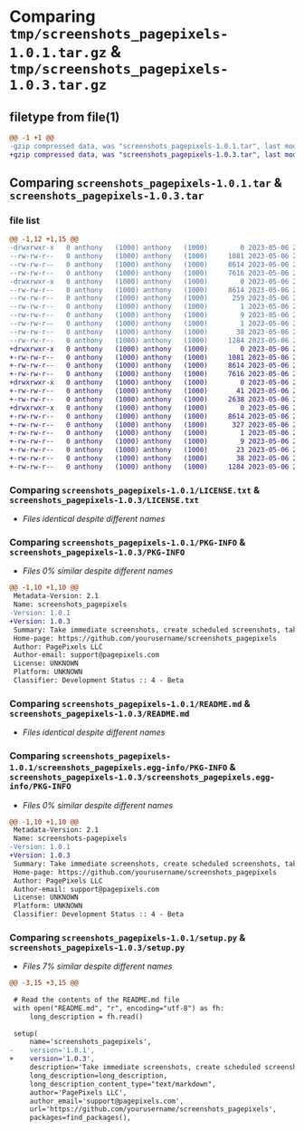 # Comparing `tmp/screenshots_pagepixels-1.0.1.tar.gz` & `tmp/screenshots_pagepixels-1.0.3.tar.gz`

## filetype from file(1)

```diff
@@ -1 +1 @@
-gzip compressed data, was "screenshots_pagepixels-1.0.1.tar", last modified: Sat May  6 20:36:56 2023, max compression
+gzip compressed data, was "screenshots_pagepixels-1.0.3.tar", last modified: Sat May  6 20:50:12 2023, max compression
```

## Comparing `screenshots_pagepixels-1.0.1.tar` & `screenshots_pagepixels-1.0.3.tar`

### file list

```diff
@@ -1,12 +1,15 @@
-drwxrwxr-x   0 anthony   (1000) anthony   (1000)        0 2023-05-06 20:36:56.917949 screenshots_pagepixels-1.0.1/
--rw-rw-r--   0 anthony   (1000) anthony   (1000)     1081 2023-05-06 20:04:33.000000 screenshots_pagepixels-1.0.1/LICENSE.txt
--rw-rw-r--   0 anthony   (1000) anthony   (1000)     8614 2023-05-06 20:36:56.917949 screenshots_pagepixels-1.0.1/PKG-INFO
--rw-rw-r--   0 anthony   (1000) anthony   (1000)     7616 2023-05-06 20:09:23.000000 screenshots_pagepixels-1.0.1/README.md
-drwxrwxr-x   0 anthony   (1000) anthony   (1000)        0 2023-05-06 20:36:56.913949 screenshots_pagepixels-1.0.1/screenshots_pagepixels.egg-info/
--rw-rw-r--   0 anthony   (1000) anthony   (1000)     8614 2023-05-06 20:36:56.000000 screenshots_pagepixels-1.0.1/screenshots_pagepixels.egg-info/PKG-INFO
--rw-rw-r--   0 anthony   (1000) anthony   (1000)      259 2023-05-06 20:36:56.000000 screenshots_pagepixels-1.0.1/screenshots_pagepixels.egg-info/SOURCES.txt
--rw-rw-r--   0 anthony   (1000) anthony   (1000)        1 2023-05-06 20:36:56.000000 screenshots_pagepixels-1.0.1/screenshots_pagepixels.egg-info/dependency_links.txt
--rw-rw-r--   0 anthony   (1000) anthony   (1000)        9 2023-05-06 20:36:56.000000 screenshots_pagepixels-1.0.1/screenshots_pagepixels.egg-info/requires.txt
--rw-rw-r--   0 anthony   (1000) anthony   (1000)        1 2023-05-06 20:36:56.000000 screenshots_pagepixels-1.0.1/screenshots_pagepixels.egg-info/top_level.txt
--rw-rw-r--   0 anthony   (1000) anthony   (1000)       38 2023-05-06 20:36:56.917949 screenshots_pagepixels-1.0.1/setup.cfg
--rw-rw-r--   0 anthony   (1000) anthony   (1000)     1284 2023-05-06 20:35:55.000000 screenshots_pagepixels-1.0.1/setup.py
+drwxrwxr-x   0 anthony   (1000) anthony   (1000)        0 2023-05-06 20:50:12.909757 screenshots_pagepixels-1.0.3/
+-rw-rw-r--   0 anthony   (1000) anthony   (1000)     1081 2023-05-06 20:04:33.000000 screenshots_pagepixels-1.0.3/LICENSE.txt
+-rw-rw-r--   0 anthony   (1000) anthony   (1000)     8614 2023-05-06 20:50:12.909757 screenshots_pagepixels-1.0.3/PKG-INFO
+-rw-rw-r--   0 anthony   (1000) anthony   (1000)     7616 2023-05-06 20:09:23.000000 screenshots_pagepixels-1.0.3/README.md
+drwxrwxr-x   0 anthony   (1000) anthony   (1000)        0 2023-05-06 20:50:12.909757 screenshots_pagepixels-1.0.3/screenshots_pagepixels/
+-rw-rw-r--   0 anthony   (1000) anthony   (1000)       41 2023-05-06 20:46:43.000000 screenshots_pagepixels-1.0.3/screenshots_pagepixels/__init__.py
+-rw-rw-r--   0 anthony   (1000) anthony   (1000)     2638 2023-05-06 20:24:16.000000 screenshots_pagepixels-1.0.3/screenshots_pagepixels/client.py
+drwxrwxr-x   0 anthony   (1000) anthony   (1000)        0 2023-05-06 20:50:12.909757 screenshots_pagepixels-1.0.3/screenshots_pagepixels.egg-info/
+-rw-rw-r--   0 anthony   (1000) anthony   (1000)     8614 2023-05-06 20:50:12.000000 screenshots_pagepixels-1.0.3/screenshots_pagepixels.egg-info/PKG-INFO
+-rw-rw-r--   0 anthony   (1000) anthony   (1000)      327 2023-05-06 20:50:12.000000 screenshots_pagepixels-1.0.3/screenshots_pagepixels.egg-info/SOURCES.txt
+-rw-rw-r--   0 anthony   (1000) anthony   (1000)        1 2023-05-06 20:50:12.000000 screenshots_pagepixels-1.0.3/screenshots_pagepixels.egg-info/dependency_links.txt
+-rw-rw-r--   0 anthony   (1000) anthony   (1000)        9 2023-05-06 20:50:12.000000 screenshots_pagepixels-1.0.3/screenshots_pagepixels.egg-info/requires.txt
+-rw-rw-r--   0 anthony   (1000) anthony   (1000)       23 2023-05-06 20:50:12.000000 screenshots_pagepixels-1.0.3/screenshots_pagepixels.egg-info/top_level.txt
+-rw-rw-r--   0 anthony   (1000) anthony   (1000)       38 2023-05-06 20:50:12.909757 screenshots_pagepixels-1.0.3/setup.cfg
+-rw-rw-r--   0 anthony   (1000) anthony   (1000)     1284 2023-05-06 20:49:55.000000 screenshots_pagepixels-1.0.3/setup.py
```

### Comparing `screenshots_pagepixels-1.0.1/LICENSE.txt` & `screenshots_pagepixels-1.0.3/LICENSE.txt`

 * *Files identical despite different names*

### Comparing `screenshots_pagepixels-1.0.1/PKG-INFO` & `screenshots_pagepixels-1.0.3/PKG-INFO`

 * *Files 0% similar despite different names*

```diff
@@ -1,10 +1,10 @@
 Metadata-Version: 2.1
 Name: screenshots_pagepixels
-Version: 1.0.1
+Version: 1.0.3
 Summary: Take immediate screenshots, create scheduled screenshots, take multi-step screenshots (click links, complete forms, login to websites), and get change notifications using the PagePixels Screenshot API python wrapper.
 Home-page: https://github.com/yourusername/screenshots_pagepixels
 Author: PagePixels LLC
 Author-email: support@pagepixels.com
 License: UNKNOWN
 Platform: UNKNOWN
 Classifier: Development Status :: 4 - Beta
```

### Comparing `screenshots_pagepixels-1.0.1/README.md` & `screenshots_pagepixels-1.0.3/README.md`

 * *Files identical despite different names*

### Comparing `screenshots_pagepixels-1.0.1/screenshots_pagepixels.egg-info/PKG-INFO` & `screenshots_pagepixels-1.0.3/screenshots_pagepixels.egg-info/PKG-INFO`

 * *Files 0% similar despite different names*

```diff
@@ -1,10 +1,10 @@
 Metadata-Version: 2.1
 Name: screenshots-pagepixels
-Version: 1.0.1
+Version: 1.0.3
 Summary: Take immediate screenshots, create scheduled screenshots, take multi-step screenshots (click links, complete forms, login to websites), and get change notifications using the PagePixels Screenshot API python wrapper.
 Home-page: https://github.com/yourusername/screenshots_pagepixels
 Author: PagePixels LLC
 Author-email: support@pagepixels.com
 License: UNKNOWN
 Platform: UNKNOWN
 Classifier: Development Status :: 4 - Beta
```

### Comparing `screenshots_pagepixels-1.0.1/setup.py` & `screenshots_pagepixels-1.0.3/setup.py`

 * *Files 7% similar despite different names*

```diff
@@ -3,15 +3,15 @@
 
 # Read the contents of the README.md file
 with open("README.md", "r", encoding="utf-8") as fh:
     long_description = fh.read()
 
 setup(
     name='screenshots_pagepixels',
-    version='1.0.1',
+    version='1.0.3',
     description='Take immediate screenshots, create scheduled screenshots, take multi-step screenshots (click links, complete forms, login to websites), and get change notifications using the PagePixels Screenshot API python wrapper.',
     long_description=long_description,
     long_description_content_type="text/markdown",
     author='PagePixels LLC',
     author_email='support@pagepixels.com',
     url='https://github.com/yourusername/screenshots_pagepixels',
     packages=find_packages(),
```

